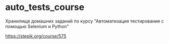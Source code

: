 # auto_tests_course
Хранилище домашних заданий по курсу "Автоматизация тестирования с помощью Selenium и Python"

https://stepik.org/course/575
